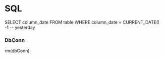 # SQL #

SELECT column_date FROM table WHERE column_date = CURRENT_DATE() -1 -- yesterday

### DbConn

rm(dbConn)
